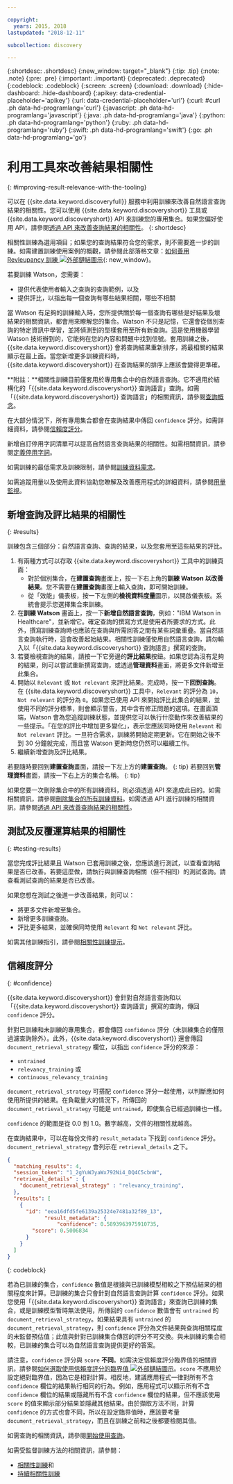 ```yaml
---

copyright:
  years: 2015, 2018
lastupdated: "2018-12-11"

subcollection: discovery

---
```


{:shortdesc: .shortdesc}
{:new_window: target="_blank"}
{:tip: .tip}
{:note: .note}
{:pre: .pre}
{:important: .important}
{:deprecated: .deprecated}
{:codeblock: .codeblock}
{:screen: .screen}
{:download: .download}
{:hide-dashboard: .hide-dashboard}
{:apikey: data-credential-placeholder='apikey'} 
{:url: data-credential-placeholder='url'}
{:curl: #curl .ph data-hd-programlang='curl'}
{:javascript: .ph data-hd-programlang='javascript'}
{:java: .ph data-hd-programlang='java'}
{:python: .ph data-hd-programlang='python'}
{:ruby: .ph data-hd-programlang='ruby'}
{:swift: .ph data-hd-programlang='swift'}
{:go: .ph data-hd-programlang='go'}

# 利用工具來改善結果相關性
{: #improving-result-relevance-with-the-tooling}

可以在 {{site.data.keyword.discoveryfull}} 服務中利用訓練來改善自然語言查詢結果的相關性。您可以使用 {{site.data.keyword.discoveryshort}} 工具或 {{site.data.keyword.discoveryshort}} API 來訓練您的專用集合。如果您偏好使用 API，請參閱[透過 API 來改善查詢結果的相關性](/docs/services/discovery?topic=discovery-improving-result-relevance-with-the-api#improving-result-relevance-with-the-api)。
{: shortdesc}

相關性訓練為選用項目；如果您的查詢結果符合您的需求，則不需要進一步的訓練。如需建置訓練使用案例的概觀，請參閱此部落格文章：[如何善用 Revleupancy 訓練 ![外部鏈結圖示](../../icons/launch-glyph.svg "外部鏈結圖示")](https://developer.ibm.com/dwblog/2017/get-relevancy-training/){: new_window}。

若要訓練 Watson，您需要：

  -   提供代表使用者輸入之查詢的查詢範例，以及
  -   提供評比，以指出每一個查詢有哪些結果相關，哪些不相關

當 Watson 有足夠的訓練輸入時，您所提供關於每一個查詢有哪些是好結果及壞結果的相關資訊，都會用來瞭解您的集合。Watson 不只是記憶，它還會從個別查詢的特定資訊中學習，並將偵測到的型樣套用至所有新查詢。這是使用機器學習 Watson 技術辦到的，它能夠在您的內容和問題中找到信號。套用訓練之後，{{site.data.keyword.discoveryshort}} 會將查詢結果重新排序，將最相關的結果顯示在最上面。當您新增更多訓練資料時，{{site.data.keyword.discoveryshort}} 在查詢結果的排序上應該會變得更準確。

**附註：**相關性訓練目前僅套用於專用集合中的自然語言查詢。它不適用於結構化的「{{site.data.keyword.discoveryshort}} 查詢語言」查詢。如需「{{site.data.keyword.discoveryshort}} 查詢語言」的相關資訊，請參閱[查詢概念](/docs/services/discovery?topic=discovery-query-concepts#query-concepts)。

在大部分情況下，所有專用集合都會在查詢結果中傳回 `confidence` 評分。如需詳細資料，請參閱[信賴度評分](/docs/services/discovery?topic=discovery-improving-result-relevance-with-the-tooling#confidence)。

新增自訂停用字詞清單可以提高自然語言查詢結果的相關性。如需相關資訊，請參閱[定義停用字詞](/docs/services/discovery?topic=discovery-query-concepts#stopwords)。

如需訓練的最低需求及訓練限制，請參閱[訓練資料需求](/docs/services/discovery?topic=discovery-improving-result-relevance-with-the-api#reqs)。

如需追蹤用量以及使用此資料協助您瞭解及改善應用程式的詳細資料，請參閱[用量監視](/docs/services/discovery?topic=discovery-usage#usage)。

## 新增查詢及評比結果的相關性
{: #results}

訓練包含三個部分：自然語言查詢、查詢的結果，以及您套用至這些結果的評比。

1.  有兩種方式可以存取 {{site.data.keyword.discoveryshort}} 工具中的訓練頁面：
    - 對於個別集合，在**建置查詢**畫面上，按一下右上角的**訓練 Watson 以改善結果**。您不需要在**建置查詢**畫面上輸入查詢，即可開始訓練。 
    - 從「效能」儀表板，按一下左側的**檢視資料度量**圖示，以開啟儀表板。系統會提示您選擇集合來訓練。
1.  在**訓練 Watson** 畫面上，按一下**新增自然語言查詢**，例如："IBM Watson in Healthcare"，並新增它。確定查詢的撰寫方式是使用者所要求的方式。此外，撰寫訓練查詢時也應該在查詢與所需回答之間有某些詞彙重疊。當自然語言查詢執行時，這會改善起始結果。相關性訓練僅使用自然語言查詢，請勿輸入以「{{site.data.keyword.discoveryshort}} 查詢語言」撰寫的查詢。
1.  若要檢視查詢的結果，請按一下它旁邊的**評比結果**按鈕。如果您認為沒有足夠的結果，則可以嘗試重新撰寫查詢，或透過**管理資料**畫面，將更多文件新增至此集合。
1.  開始以 `Relevant` 或 `Not relevant` 來評比結果。完成時，按一下**回到查詢**。在 {{site.data.keyword.discoveryshort}} 工具中，`Relevant` 的評分為 `10`，`Not relevant` 的評分為 `0`。如果您已使用 API 來開始評比此集合的結果，並使用不同的評分標準，則會顯示警告，其中含有修正問題的選項。在畫面頂端，Watson 會為您追蹤訓練狀態，並提供您可以執行什麼動作來改善結果的一些提示。「在您的評比中增加更多變化」，表示您應該同時使用 `Relevant` 和 `Not relevant` 評比。一旦符合需求，訓練將開始定期更新。它在開始之後不到 30 分鐘就完成，而且當 Watson 更新時您仍然可以繼續工作。
1.  繼續新增查詢及評比結果。

若要隨時要回到**建置查詢**畫面，請按一下左上方的**建置查詢**。
{: tip}
若要回到**管理資料**畫面，請按一下右上方的集合名稱。
{: tip}

如果您要一次刪除集合中的所有訓練資料，則必須透過 API 來達成此目的。如需相關資訊，請參閱[刪除集合的所有訓練資料](https://{DomainName}/apidocs/discovery#delete-all-training-data)。如需透過 API 進行訓練的相關資訊，請參閱[透過 API 來改善查詢結果的相關性](/docs/services/discovery?topic=discovery-improving-result-relevance-with-the-api#improving-result-relevance-with-the-api)。

## 測試及反覆運算結果的相關性
{: #testing-results}

當您完成評比結果且 Watson 已套用訓練之後，您應該進行測試，以查看查詢結果是否已改善。若要這麼做，請執行與訓練查詢相關（但不相同）的測試查詢。請查看測試查詢的結果是否已改善。

如果您想在測試之後進一步改善結果，則可以：
- 將更多文件新增至集合。
- 新增更多訓練查詢。
- 評比更多結果，並確保同時使用 `Relevant` 和 `Not relevant` 評比。

如需其他訓練指引，請參閱[相關性訓練提示](/docs/services/discovery?topic=discovery-relevancy-tips#relevancy-tips)。

## 信賴度評分
{: #confidence}

{{site.data.keyword.discoveryshort}} 會針對自然語言查詢和以「{{site.data.keyword.discoveryshort}} 查詢語言」撰寫的查詢，傳回 `confidence` 評分。

針對已訓練和未訓練的專用集合，都會傳回 `confidence` 評分（未訓練集合的僅限過濾查詢除外）。此外，{{site.data.keyword.discoveryshort}} 還會傳回 `document_retrieval_strategy` 欄位，以指出 `confidence` 評分的來源： 
-  `untrained`
-  `relevancy_training` 或
-  `continuous_relevancy_training`

`document_retrieval_strategy` 可搭配 `confidence` 評分一起使用，以判斷應如何使用所提供的結果。在負載量大的情況下，所傳回的 `document_retrieval_strategy` 可能是 `untrained`，即使集合已經過訓練也一樣。

`confidence` 的範圍是從 0.0 到 1.0。數字越高，文件的相關性就越高。

在查詢結果中，可以在每份文件的 `result_metadata` 下找到 `confidence` 評分。`document_retrieval_strategy` 會列示在 `retrieval_details` 之下。

```json
{
  "matching_results": 4,
  "session_token": "1_2gYuWJyaWx792Ni4_DQ4C5cbnW",
  "retrieval_details" : {
    "document_retrieval_strategy" : "relevancy_training",
  },
  "results": [
    {
      "id": "eea16dfd5fe6139a25324e7481a32f89_13",
            "result_metadata": {
                "confidence": 0.5893963975910735,
        "score": 0.5006834
      }
    }
  ]
}
```
{: codeblock}

若為已訓練的集合，`confidence` 數值是根據與已訓練模型相較之下預估結果的相關程度來計算。已訓練的集合只會針對自然語言查詢計算 `confidence` 評分。如果您使用「{{site.data.keyword.discoveryshort}} 查詢語言」來查詢已訓練的集合，或是訓練模型暫時無法使用，所傳回的 `confidence` 數值會有 `untrained` 的 `document_retrieval_strategy`。如果結果具有 `untrained` 的 `document_retrieval_strategy`，則 `confidence` 評分為文件結果與查詢相關程度的未監督預估值；此值與針對已訓練集合傳回的評分不可交換。與未訓練的集合相較，已訓練的集合可以為自然語言查詢提供更好的答案。

請注意，`confidence` 評分與 `score` **不同**。如需決定信賴度評分臨界值的相關資訊，請參閱[如何選取使用信賴度評分的臨界值 ![外部鏈結圖示](../../icons/launch-glyph.svg "外部鏈結圖示")](https://developer.ibm.com/watson/blog/2016/06/23/how-to-select-a-threshold-for-acting-using-confidence-scores/)。`score` 不應用於設定絕對臨界值，因為它是相對計算。相反地，建議應用程式一律對所有不含 `confidence` 欄位的結果執行相同的行為。例如，應用程式可以顯示所有不含 `confidence` 欄位的結果或隱藏所有不含 `confidence` 欄位的結果，但不應該使用 `score` 的值來顯示部分結果並隱藏其他結果。由於擷取方法不同，計算 `confidence` 的方式也會不同，所以在設定臨界值時，應該要考量 `document_retrieval_strategy`，而且在訓練之前和之後都要檢閱其值。

如需查詢的相關資訊，請參閱[開始使用查詢](/docs/services/discovery?topic=discovery-getting-started-with-querying#getting-started-with-querying)。

如需受監督訓練方法的相關資訊，請參閱：
-  [相關性訓練](/docs/services/discovery?topic=discovery-improving-result-relevance-with-the-tooling#improving-result-relevance-with-the-tooling)和
-  [持續相關性訓練](/docs/services/discovery?topic=discovery-crt#crt)
